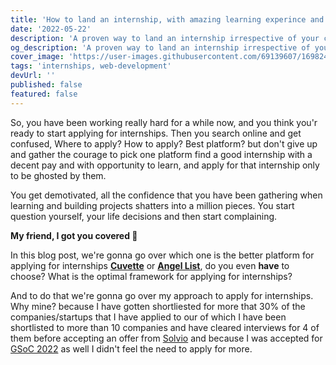 ```yaml
---
title: 'How to land an internship, with amazing learning experince and good pay?'
date: '2022-05-22'
description: 'A proven way to land an internship irrespective of your college and year.'
og_description: 'A proven way to land an internship irrespective of your college and year.'
cover_image: 'https://user-images.githubusercontent.com/69139607/169824962-78f2a633-1791-4600-882e-06dec8621fb0.png'
tags: 'internships, web-development'
devUrl: ''
published: false
featured: false
---
```


So, you have been working really hard for a while now, and you think you'r ready to start applying for internships. Then
you search online and get confused, Where to apply? How to apply? Best platform? but don't give up and gather the courage to pick
one platform find a good internship with a decent pay and with opportunity to learn, and apply for that internship only
to be ghosted by them.

You get demotivated, all the confidence that you have been gathering when learning and building projects shatters into a
million pieces. You start question yourself, your life decisions and then start complaining.

**My friend, I got you covered 🥺**

In this blog post, we're gonna go over which one is the better platform for applying for internships
**[Cuvette](https://cuvette.tech)** or **[Angel List](https://angel.co)**, do you even **have** to choose? What is the
optimal framework for applying for internships?

And to do that we're gonna go over my approach to apply for internships. Why mine? because I have gotten shortliested
for more that 30% of the companies/startups that I have applied to our of which I have been shortlisted to more than 10
companies and have cleared interviews for 4 of them before accepting an offer from [Solvio](https://trysolvio.ai)
and because I was accepted for [GSoC 2022](https://www.linkedin.com/posts/rose-kamal-love-1146141b0_gsoc-webdevelopment-intern2022-activity-6933844932365299712-4GI5?utm_source=linkedin_share&utm_medium=member_desktop_web)
as well I didn't feel the need to apply for more.
